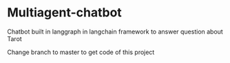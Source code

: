 # Multiagent-chatbot
Chatbot built in langgraph in langchain framework to answer question about Tarot 

Change branch to master to get code of this project
